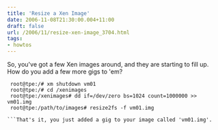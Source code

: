 ```yaml
---
title: 'Resize a Xen Image'
date: 2006-11-08T21:30:00.004+11:00
draft: false
url: /2006/11/resize-xen-image_3704.html
tags: 
- howtos
---
```


So, you've got a few Xen images around, and they are starting to fill up. How do you add a few more gigs to 'em?

```
 root@tpe:/# xm shutdown vm01  
 root@tpe:/# cd /xenimages  
 root@tpe:/xenimages# dd if=/dev/zero bs=1024 count=1000000 >> vm01.img  
 root@tpe:/path/to/images# resize2fs -f vm01.img  
 
```That's it, you just added a gig to your image called 'vm01.img'.
